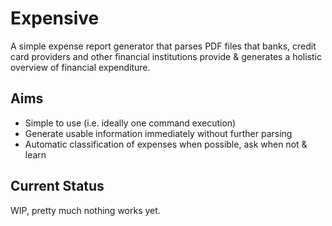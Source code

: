 # Expensive

A simple expense report generator that parses PDF files that banks, credit card providers and other financial institutions provide & generates a holistic overview of financial expenditure.

## Aims

- Simple to use (i.e. ideally one command execution)
- Generate usable information immediately without further parsing
- Automatic classification of expenses when possible, ask when not & learn

## Current Status

WIP, pretty much nothing works yet.

